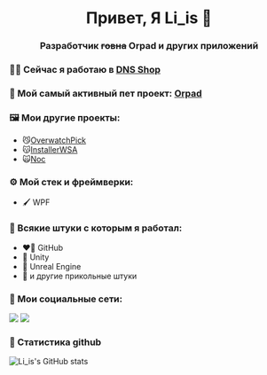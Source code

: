 <h1 align="center">Привет, Я Li_is 🦊</h1>
<h3 align="center">Разработчик <s>говна</s> Orpad и других приложений </h3>

 ### 🧑‍💻 Сейчас я работаю в [DNS Shop](https://www.dns-shop.ru/)

 ### 🎨 Мой самый активный пет проект: [Orpad](https://www.microsoft.com/store/apps/9N1JLXJ38RC7)
 ### 🖼️ Мои другие проекты: 
-    😼[OverwatchPick](https://github.com/Liis17/OverwatchPick)
-    😽[InstallerWSA](https://github.com/Liis17/InstallerWSA)
-    🙀[Noc](https://github.com/Liis17/Noc)

### ⚙️ Мой стек и фреймверки:
- 🖌️ WPF

### 🦄 Всякие штуки с которым я работал:
- ❤️‍🔥 GitHub
- 🤡 Unity
- 🤠 Unreal Engine
- 🐗 и другие прикольные штуки

### 🦊 Мои социальные сети:

<a href="https://vk.com/li_is17" target="_blank"><img src="https://img.shields.io/badge/VK-0077FF?style=for-the-badge&logo=VK&logoColor=fff"/></a>
<a href="https://t.me/li_is" target="_blank"><img src="https://img.shields.io/badge/Telegram-26A5E4?style=for-the-badge&logo=Telegram&logoColor=fff"/></a>

### 💭 Статистика github

![Li_is's GitHub stats](https://github-readme-stats.vercel.app/api?username=liis17&hide=contribs,prs)

